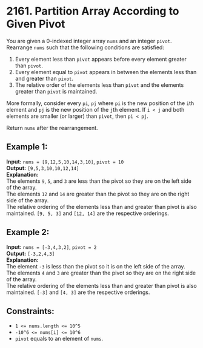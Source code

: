 # 2161. Partition Array According to Given Pivot

You are given a 0-indexed integer array `nums` and an integer `pivot`. Rearrange `nums` such that the following conditions are satisfied:

1. Every element less than `pivot` appears before every element greater than `pivot`.
2. Every element equal to `pivot` appears in between the elements less than and greater than `pivot`.
3. The relative order of the elements less than `pivot` and the elements greater than `pivot` is maintained.

More formally, consider every `pi`, `pj` where `pi` is the new position of the `i`th element and `pj` is the new position of the `j`th element. If `i < j` and both elements are smaller (or larger) than `pivot`, then `pi < pj`.

Return `nums` after the rearrangement.

## Example 1:

**Input:** `nums = [9,12,5,10,14,3,10]`, `pivot = 10`  
**Output:** `[9,5,3,10,10,12,14]`  
**Explanation:**  
The elements `9`, `5`, and `3` are less than the pivot so they are on the left side of the array.  
The elements `12` and `14` are greater than the pivot so they are on the right side of the array.  
The relative ordering of the elements less than and greater than pivot is also maintained. `[9, 5, 3]` and `[12, 14]` are the respective orderings.

## Example 2:

**Input:** `nums = [-3,4,3,2]`, `pivot = 2`  
**Output:** `[-3,2,4,3]`  
**Explanation:**  
The element `-3` is less than the pivot so it is on the left side of the array.  
The elements `4` and `3` are greater than the pivot so they are on the right side of the array.  
The relative ordering of the elements less than and greater than pivot is also maintained. `[-3]` and `[4, 3]` are the respective orderings.

## Constraints:

- `1 <= nums.length <= 10^5`
- `-10^6 <= nums[i] <= 10^6`
- `pivot` equals to an element of `nums`.
